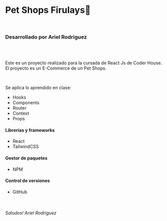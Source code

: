 <p><img src="https://github.com/arielseba/E-commerce-react-Rodriguez-Ariel/blob/ff97adc1d78d38c539fafcaed9e2fb5e36550cb6/GIF-220519_120045.gif" alt=""></p>


<h1> Pet Shops Firulays🐶</h1><br>
   <h3>Desarrollado por Ariel Rodriguez</h3><br><br>
   
   <p>Este es un proyecto realizado para la cursada de React Js de Coder House. <br>
    <span>   El proyecto es un E-Commerce de un Pet Shops.</span>   
 </p><br>
   <p>Se aplica lo aprendido en clase: </p>
   <ul>
       <li>Hooks</li>
       <li>Components</li>
       <li>Router</li>
       <li>Context</li>
       <li>Props</li>
   </ul>

   <h4>Librerías y frameworks</h4>
   <ul>
       <li>React</li>
       <li>TailwindCSS</li>
   </ul>

   <h4>Gestor de paquetes</h4>

   <ul>
       <li>NPM</li>
   </ul>

   <h4>Control de versiones</h4>

   <ul>
       <li>GitHub</li>
   </ul><br>

<h6>Saludos! Ariel Rodriguez</h6>
